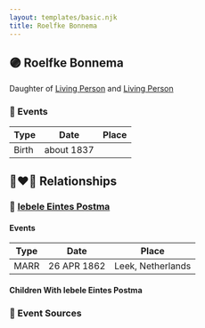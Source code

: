 ```yaml
---
layout: templates/basic.njk
title: Roelfke Bonnema
---
```

## 🟣 Roelfke Bonnema

Daughter of [Living Person](/people/9/98226424) and [Living Person](/people/8/85927182)

### 📆 Events

Type | Date | Place
------ | ------ | ------
Birth | about 1837 |

## 👩‍❤️‍👨 Relationships

### 🔵 [Iebele Eintes Postma](/people/6/62935454)

#### Events

Type | Date | Place
------ | ------ | ------
MARR | 26 APR 1862 | Leek, Netherlands
#### Children With Iebele Eintes Postma
### 📰 Event Sources
